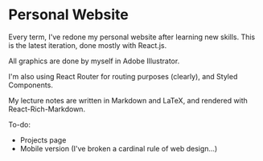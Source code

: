 # Personal Website

Every term, I've redone my personal website after learning new skills. This is the latest iteration, done mostly with React.js.

All graphics are done by myself in Adobe Illustrator.

I'm also using React Router for routing purposes (clearly), and Styled Components.

My lecture notes are written in Markdown and LaTeX, and rendered with React-Rich-Markdown.

To-do:
* Projects page
* Mobile version (I've broken a cardinal rule of web design...)
